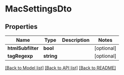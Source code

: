 # MacSettingsDto

## Properties
Name | Type | Description | Notes
------------ | ------------- | ------------- | -------------
**htmlSubfilter** | **bool** |  | [optional] 
**tagRegexp** | **string** |  | [optional] 

[[Back to Model list]](../README.md#documentation-for-models) [[Back to API list]](../README.md#documentation-for-api-endpoints) [[Back to README]](../README.md)


